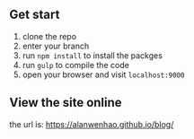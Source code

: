 ## Get start

1. clone the repo
2. enter your branch
3. run `npm install` to install the packges
4. run `gulp` to compile the code
5. open your browser and visit `localhost:9000`
## View the site online

the url is: https://alanwenhao.github.io/blog/

